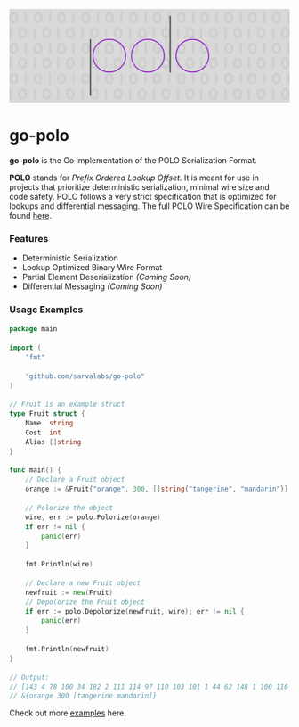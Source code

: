 ![image](./banner.png)

# go-polo
**go-polo** is the Go implementation of the POLO Serialization Format.

**POLO** stands for *Prefix Ordered Lookup Offset*. It is meant for use in projects that prioritize
deterministic serialization, minimal wire size and code safety. POLO follows a very strict specification
that is optimized for lookups and differential messaging. The full POLO Wire Specification can be found [here](https://github.com/sarvalabs/polo).

### Features
- Deterministic Serialization
- Lookup Optimized Binary Wire Format
- Partial Element Deserialization *(Coming Soon)*
- Differential Messaging *(Coming Soon)*

### Usage Examples

```go
package main

import (
	"fmt"
	
	"github.com/sarvalabs/go-polo"
)

// Fruit is an example struct
type Fruit struct {
	Name  string   
	Cost  int      
	Alias []string 
}

func main() {
	// Declare a Fruit object
	orange := &Fruit{"orange", 300, []string{"tangerine", "mandarin"}}

	// Polorize the object
	wire, err := polo.Polorize(orange)
	if err != nil {
		panic(err)
    }
	
	fmt.Println(wire)
	
	// Declare a new Fruit object
	newfruit := new(Fruit)
	// Depolorize the Fruit object
	if err := polo.Depolorize(newfruit, wire); err != nil {
		panic(err)
    }
	
	fmt.Println(newfruit)
}

// Output:
// [143 4 78 100 34 182 2 111 114 97 110 103 101 1 44 62 148 1 100 116 97 110 103 101 114 105 110 101 111 114 97 110 103 101]
// &{orange 300 [tangerine mandarin]}
```

Check out more [examples](./example_test.go) here.